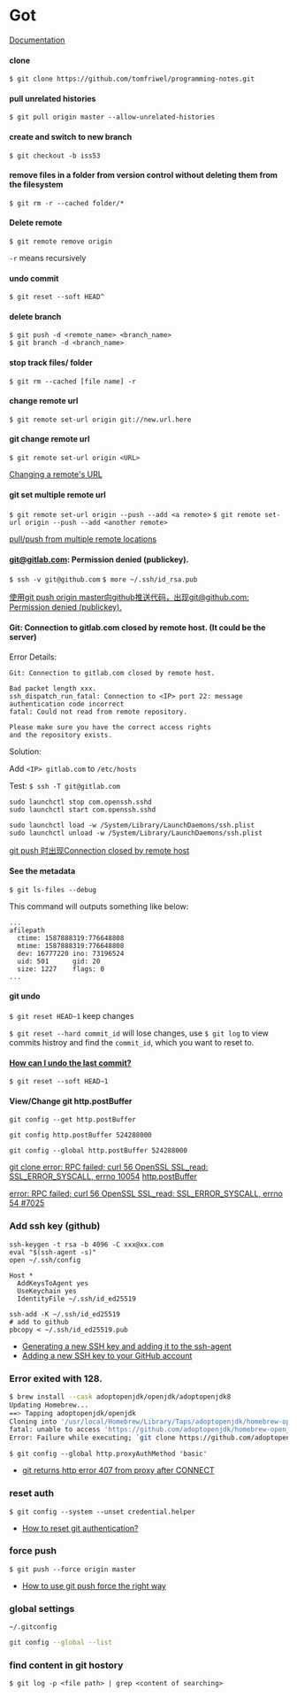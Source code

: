 # Got

[Documentation](https://git-scm.com/doc)

#### clone
`$ git clone https://github.com/tomfriwel/programming-notes.git`

#### pull unrelated histories
`$ git pull origin master --allow-unrelated-histories`

#### create and switch to new branch
`$ git checkout -b iss53`

#### remove files in a folder from version control without deleting them from the filesystem

`$ git rm -r --cached folder/*`

#### Delete remote

`$ git remote remove origin`

`-r` means recursively

#### undo commit

`$ git reset --soft HEAD^`

#### delete branch

[](https://stackoverflow.com/questions/2003505/how-do-i-delete-a-git-branch-both-locally-and-remotely)

```
$ git push -d <remote_name> <branch_name>
$ git branch -d <branch_name>
```

#### stop track files/ folder

`$ git rm --cached [file name] -r`

#### change remote url

`$ git remote set-url origin git://new.url.here`

#### git change remote url

`$ git remote set-url origin <URL>`

[Changing a remote's URL](https://help.github.com/articles/changing-a-remote-s-url/)

#### git set multiple remote url

`$ git remote set-url origin --push --add <a remote>`
`$ git remote set-url origin --push --add <another remote>`

[pull/push from multiple remote locations](https://stackoverflow.com/questions/849308/pull-push-from-multiple-remote-locations)

#### git@gitlab.com: Permission denied (publickey).

`$ ssh -v git@github.com`
`$ more ~/.ssh/id_rsa.pub`

[使用git push origin master向github推送代码，出现git@github.com: Permission denied (publickey).](https://blog.csdn.net/yjk13703623757/article/details/87882294)

#### Git: Connection to gitlab.com closed by remote host. (It could be the server)

Error Details:

```
Git: Connection to gitlab.com closed by remote host.
```

```
Bad packet length xxx.
ssh_dispatch_run_fatal: Connection to <IP> port 22: message authentication code incorrect
fatal: Could not read from remote repository.

Please make sure you have the correct access rights
and the repository exists.
```

Solution:

Add `<IP> gitlab.com` to `/etc/hosts`

Test: `$ ssh -T git@gitlab.com`

```
sudo launchctl stop com.openssh.sshd
sudo launchctl start com.openssh.sshd

sudo launchctl load -w /System/Library/LaunchDaemons/ssh.plist
sudo launchctl unload -w /System/Library/LaunchDaemons/ssh.plist
```

[git push 时出现Connection closed by remote host](https://blog.csdn.net/qq_27633421/article/details/78343091)

#### See the metadata

`$ git ls-files --debug`

This command will outputs something like below:
```
...
afilepath
  ctime: 1587888319:776648808
  mtime: 1587888319:776648808
  dev: 16777220 ino: 73196524
  uid: 501      gid: 20
  size: 1227    flags: 0
...
```

#### git undo

`$ git reset HEAD~1` keep changes

`$ git reset --hard commit_id` will lose changes, use `$ git log` to view commits histroy and find the `commit_id`, which you want to reset to.

#### [How can I undo the last commit?](https://www.git-tower.com/learn/git/faq/undo-last-commit/)

`$ git reset --soft HEAD~1`

#### View/Change git http.postBuffer

```shell
git config --get http.postBuffer

git config http.postBuffer 524288000

git config --global http.postBuffer 524288000
```
[git clone error: RPC failed; curl 56 OpenSSL SSL_read: SSL_ERROR_SYSCALL, errno 10054](https://stackoverflow.com/a/49728862/6279975)
[http.postBuffer](https://git-scm.com/docs/git-config#Documentation/git-config.txt-httppostBuffer)

[error: RPC failed; curl 56 OpenSSL SSL_read: SSL_ERROR_SYSCALL, errno 54 #7025](https://github.com/CocoaPods/CocoaPods/issues/7025)

### Add ssh key (github)

```shell
ssh-keygen -t rsa -b 4096 -C xxx@xx.com
eval "$(ssh-agent -s)"
open ~/.ssh/config
```

```config
Host *
  AddKeysToAgent yes
  UseKeychain yes
  IdentityFile ~/.ssh/id_ed25519
```

```ssh
ssh-add -K ~/.ssh/id_ed25519
# add to github
pbcopy < ~/.ssh/id_ed25519.pub
```

- [Generating a new SSH key and adding it to the ssh-agent](https://docs.github.com/en/free-pro-team@latest/github/authenticating-to-github/generating-a-new-ssh-key-and-adding-it-to-the-ssh-agent)
- [Adding a new SSH key to your GitHub account](https://docs.github.com/en/free-pro-team@latest/github/authenticating-to-github/adding-a-new-ssh-key-to-your-github-account)

### Error exited with 128.

```sh
$ brew install --cask adoptopenjdk/openjdk/adoptopenjdk8                     
Updating Homebrew...
==> Tapping adoptopenjdk/openjdk
Cloning into '/usr/local/Homebrew/Library/Taps/adoptopenjdk/homebrew-openjdk'...
fatal: unable to access 'https://github.com/adoptopenjdk/homebrew-openjdk/': Could not resolve proxy: proxiURL
Error: Failure while executing; `git clone https://github.com/adoptopenjdk/homebrew-openjdk /usr/local/Homebrew/Library/Taps/adoptopenjdk/homebrew-openjdk` exited with 128.
```

`$ git config --global http.proxyAuthMethod 'basic'`

- [git returns http error 407 from proxy after CONNECT](https://stackoverflow.com/a/53956231/6279975)

### reset auth

`$ git config --system --unset credential.helper`

- [How to reset git authentication?](https://stackoverflow.com/questions/51581582/how-to-reset-git-authentication)

### force push

`$ git push --force origin master`

- [How to use git push force the right way](https://www.datree.io/resources/git-push-force)

### global settings

`~/.gitconfig`
```sh
git config --global --list

```

### find content in git hostory

`$ git log -p <file path> | grep <content of searching>`